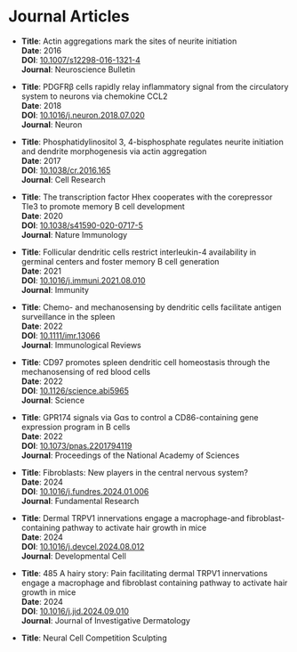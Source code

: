 # Journal Articles

- **Title**: Actin aggregations mark the sites of neurite initiation  
  **Date**: 2016  
  **DOI**: [10.1007/s12298-016-1321-4](https://doi.org/10.1007/s12298-016-1321-4)  
  **Journal**: Neuroscience Bulletin  

- **Title**: PDGFRβ cells rapidly relay inflammatory signal from the circulatory system to neurons via chemokine CCL2  
  **Date**: 2018  
  **DOI**: [10.1016/j.neuron.2018.07.020](https://doi.org/10.1016/j.neuron.2018.07.020)  
  **Journal**: Neuron  

- **Title**: Phosphatidylinositol 3, 4-bisphosphate regulates neurite initiation and dendrite morphogenesis via actin aggregation  
  **Date**: 2017  
  **DOI**: [10.1038/cr.2016.165](https://doi.org/10.1038/cr.2016.165)  
  **Journal**: Cell Research  

- **Title**: The transcription factor Hhex cooperates with the corepressor Tle3 to promote memory B cell development  
  **Date**: 2020  
  **DOI**: [10.1038/s41590-020-0717-5](https://doi.org/10.1038/s41590-020-0717-5)  
  **Journal**: Nature Immunology  

- **Title**: Follicular dendritic cells restrict interleukin-4 availability in germinal centers and foster memory B cell generation  
  **Date**: 2021  
  **DOI**: [10.1016/j.immuni.2021.08.010](https://doi.org/10.1016/j.immuni.2021.08.010)  
  **Journal**: Immunity  

- **Title**: Chemo- and mechanosensing by dendritic cells facilitate antigen surveillance in the spleen  
  **Date**: 2022  
  **DOI**: [10.1111/imr.13066](https://doi.org/10.1111/imr.13066)  
  **Journal**: Immunological Reviews  

- **Title**: CD97 promotes spleen dendritic cell homeostasis through the mechanosensing of red blood cells  
  **Date**: 2022  
  **DOI**: [10.1126/science.abi5965](https://doi.org/10.1126/science.abi5965)  
  **Journal**: Science  

- **Title**: GPR174 signals via Gαs to control a CD86-containing gene expression program in B cells  
  **Date**: 2022  
  **DOI**: [10.1073/pnas.2201794119](https://doi.org/10.1073/pnas.2201794119)  
  **Journal**: Proceedings of the National Academy of Sciences  

- **Title**: Fibroblasts: New players in the central nervous system?  
  **Date**: 2024  
  **DOI**: [10.1016/j.fundres.2024.01.006](https://doi.org/10.1016/j.fundres.2024.01.006)  
  **Journal**: Fundamental Research  

- **Title**: Dermal TRPV1 innervations engage a macrophage-and fibroblast-containing pathway to activate hair growth in mice  
  **Date**: 2024  
  **DOI**: [10.1016/j.devcel.2024.08.012](https://doi.org/10.1016/j.devcel.2024.08.012)  
  **Journal**: Developmental Cell  

- **Title**: 485 A hairy story: Pain facilitating dermal TRPV1 innervations engage a macrophage and fibroblast containing pathway to activate hair growth in mice  
  **Date**: 2024  
  **DOI**: [10.1016/j.jid.2024.09.010](https://doi.org/10.1016/j.jid.2024.09.010)  
  **Journal**: Journal of Investigative Dermatology  

- **Title**: Neural Cell Competition Sculpting
